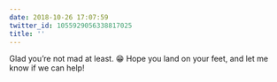 ```yaml
---
date: 2018-10-26 17:07:59
twitter_id: 1055929056338817025
title: ''
---
```




Glad you’re not mad at least. 😁 Hope you land on your feet, and let me know if we can help!
